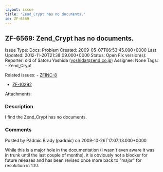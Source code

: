 ```yaml
---
layout: issue
title: "Zend_Crypt has no documents."
id: ZF-6569
---
```


ZF-6569: Zend\_Crypt has no documents.
--------------------------------------

 Issue Type: Docs: Problem Created: 2009-05-07T06:53:45.000+0000 Last Updated: 2012-11-20T21:38:09.000+0000 Status: Open Fix version(s): 
 Reporter:  old of Satoru Yoshida (yoshida@zend.co.jp)  Assignee:  None  Tags: - Zend\_Crypt
 
 Related issues: - [ZFINC-8](/issues/browse/ZFINC-8)
- [ZF-10292](/issues/browse/ZF-10292)
 
 Attachments: 
### Description

I find the Zend\_Crypt has no documents.

 

 

### Comments

Posted by Pádraic Brady (padraic) on 2009-10-26T17:07:13.000+0000

While this is a major hole in the documentation (I wasn't even aware it was in trunk until the last couple of months), it is obviously not a blocker for future releases and has been revised once more back to "major" for resolution in 1.10.

 

 